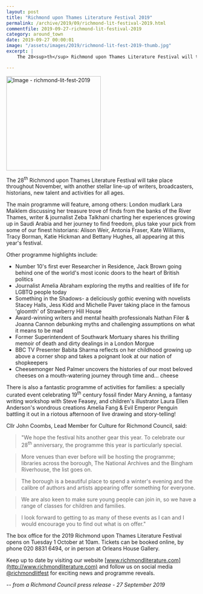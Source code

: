 ```yaml
---
layout: post
title: "Richmond upon Thames Literature Festival 2019"
permalink: /archive/2019/09/richmond-lit-festival-2019.html
commentfile: 2019-09-27-richmond-lit-festival-2019
category: around_town
date: 2019-09-27 00:00:01
image: "/assets/images/2019/richmond-lit-fest-2019-thumb.jpg"
excerpt: |
    The 28<sup>th</sup> Richmond upon Thames Literature Festival will take place throughout November, with another stellar line-up of writers, broadcasters, historians, new talent and activities for all ages.

---
```

<a href="/assets/images/2019/richmond-lit-fest-2019.jpg" title="Click for a larger image"><img src="/assets/images/2019/richmond-lit-fest-2019-thumb.jpg" width="250" alt="Image - richmond-lit-fest-2019"  class="photo right"/></a>


The 28<sup>th</sup> Richmond upon Thames Literature Festival will take place throughout November, with another stellar line-up of writers, broadcasters, historians, new talent and activities for all ages.

The main programme will feature, among others: London mudlark Lara Maiklem discussing her treasure trove of finds from the banks of the River Thames, writer & journalist Zeba Talkhani charting her experiences growing up in Saudi Arabia and her journey to find freedom, plus take your pick from some of our finest historians: Alison Weir, Antonia Fraser, Kate Williams, Tracy Borman, Katie Hickman and Bettany Hughes, all appearing at this year's festival.

Other programme highlights include:

- Number 10's first ever Researcher in Residence, Jack Brown going behind one of the world's most iconic doors to the heart of British politics
- Journalist Amelia Abraham exploring the myths and realities of life for LGBTQ  people today
- Something in the Shadows- a deliciously gothic evening with novelists Stacey Halls, Jess Kidd and Michelle Paver taking place in the famous 'gloomth' of Strawberry Hill House
- Award-winning writers and mental health professionals Nathan Filer & Joanna Cannon debunking myths and challenging assumptions on what it means to be mad
- Former Superintendent of Southwark Mortuary shares his thrilling memoir of death and dirty dealings in a London Morgue
- BBC TV Presenter Babita Sharma reflects on her childhood growing up above a corner shop and takes a poignant look at our nation of shopkeepers
- Cheesemonger Ned Palmer uncovers the histories of our most beloved cheeses on a mouth-watering journey through time and... cheese

There is also a fantastic programme of activities for families: a specially curated event celebrating 19<sup>th</sup> century fossil finder Mary Anning, a fantasy writing workshop with Steve Feasey, and children's illustrator Laura Ellen Anderson's wondrous creations Amelia Fang & Evil Emperor Penguin battling it out in a riotous afternoon of live drawing and story-telling!

Cllr John Coombs, Lead Member for Culture for Richmond Council, said:

> "We hope the festival hits another gear this year. To celebrate our 28<sup>th</sup> anniversary, the programme this year is particularly special.

> More venues than ever before will be hosting the programme; libraries across the borough, The National Archives and the Bingham Riverhouse, the list goes on.

> The borough is a beautiful place to spend a winter's evening and the calibre of authors and artists appearing offer something for everyone.

> We are also keen to make sure young people can join in, so we have a range of classes for children and families.

> I look forward to getting to as many of these events as I can and I would encourage you to find out what is on offer."

The box office for the 2019 Richmond upon Thames Literature Festival opens on Tuesday 1 October at 10am. Tickets can be booked online, by phone 020 8831 6494, or in person at Orleans House Gallery.

Keep up to date by visiting our website [www.richmondliterature.com](http://www.richmondliterature.com) and follow us on social media [@richmondlitfest]([twitter.com/richmondlitfest) for exciting news and programme reveals.

<cite>-- from a Richmond Council press release - 27 September 2019</cite>
